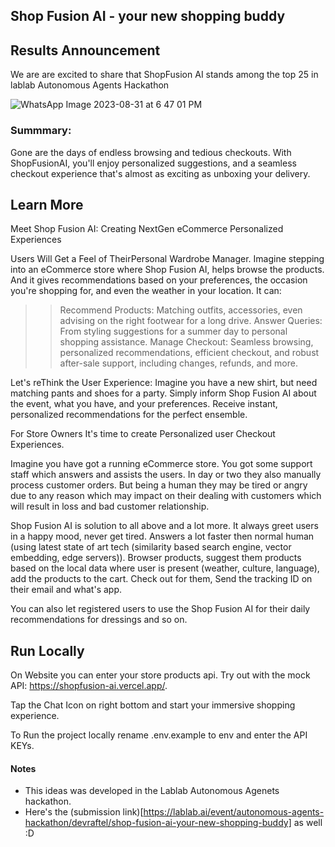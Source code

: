 ## Shop Fusion AI - your new shopping buddy

## Results Announcement

We are are excited to share that ShopFusion AI stands among the top 25 in lablab Autonomous Agents Hackathon

![WhatsApp Image 2023-08-31 at 6 47 01 PM](https://github.com/devraftel/shopfusionai/assets/28400845/89d672ac-9242-4e0b-8756-297bd5babbf8)

### Summmary:

Gone are the days of endless browsing and tedious checkouts. With ShopFusionAI, you'll enjoy personalized suggestions, and a seamless checkout experience that's almost as exciting as unboxing your delivery.

## Learn More

Meet Shop Fusion AI: Creating NextGen eCommerce Personalized Experiences

Users Will Get a Feel of TheirPersonal Wardrobe Manager. Imagine stepping into an eCommerce store where Shop Fusion AI, helps browse the products. And it gives recommendations based on your preferences, the occasion you're shopping for, and even the weather in your location. It can:

>> Recommend Products: Matching outfits, accessories, even advising on the right footwear for a long drive.
>> Answer Queries: From styling suggestions for a summer day to personal shopping assistance.
>> Manage Checkout: Seamless browsing, personalized recommendations, efficient checkout, and robust after-sale support, including changes, refunds, and more.

Let's reThink the User Experience: Imagine you have a new shirt, but need matching pants and shoes for a party. Simply inform Shop Fusion AI about the event, what you have, and your preferences. Receive instant, personalized recommendations for the perfect ensemble.

For Store Owners It's time to create Personalized user Checkout Experiences. 

Imagine you have got a running eCommerce store. You got some support staff which answers and assists the users. In day or two they also manually process customer orders. But being a human they may be tired or angry due to any reason which may impact on their dealing with customers which will result in loss and bad customer relationship. 

Shop Fusion AI is solution to all above and a lot more. It always greet users in a happy mood, never get tired. Answers a lot
faster then normal human (using latest state of art tech (similarity based search engine, vector embedding, edge servers)). Browser products, suggest them products based on the local data where user is present (weather, culture, language), add the  products to the cart. Check out for them, Send the tracking ID on their email and what's app.

You can also let registered users to use the Shop Fusion AI for their daily recommendations for dressings and so on. 

## Run Locally

On Website you can enter your store products api. Try out with the mock API: https://shopfusion-ai.vercel.app/.

Tap the Chat Icon on right bottom and start your immersive shopping experience.

To Run the project locally rename .env.example to env and enter the API KEYs.

#### Notes

* This ideas was developed in the Lablab Autonomous Agenets hackathon. 
* Here's the (submission link)[https://lablab.ai/event/autonomous-agents-hackathon/devraftel/shop-fusion-ai-your-new-shopping-buddy] as well :D
